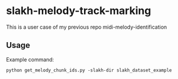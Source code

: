 # slakh-melody-track-marking
This is a user case of my previous repo midi-melody-identification

## Usage
Example command:
```
python get_melody_chunk_ids.py -slakh-dir slakh_dataset_example
```
